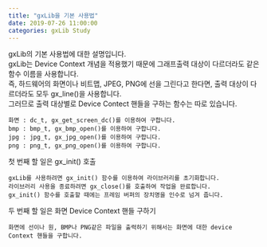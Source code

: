 ```yaml
---
title: "gxLib을 기본 사용법"
date: 2019-07-26 11:00:00
categories: gxLib Study
---
```


gxLib의 기본 사용법에 대한 설명입니다.   
gxLib는 Device Context 개념을 적용했기 때문에 그래프출력 대상이 다르더라도 같은 함수 이름을 사용합니다.   
즉, 하드웨어의 화면이나 비트맵, JPEG, PNG에 선을 그린다고 한다면, 출력 대상이 다르더라도 모두 gx_line()을 사용합니다.   
그러므로 출력 대상별로 Device Contect 핸들을 구하는 함수는 따로 있습니다.  

```
화면 : dc_t, gx_get_screen_dc()를 이용하여 구합니다.
bmp : bmp_t, gx_bmp_open()를 이용하여 구합니다.
jpg : jpg_t, gx_jpg_open()를 이용하여 구합니다.
png : png_t, gx_png_open()를 이용하여 구합니다.
```

첫 번째 할 일은 gx_init() 호출
```
gxLib를 사용하려면 gx_init() 함수를 이용하여 라이브러리를 초기화합니다. 
라이브러리 사용을 종료하려면 gx_close()를 호출하여 작업을 완료합니다. 
gx_init() 함수를 호출할 때에는 프레임 버퍼의 장치명을 인수로 넘겨 줍니다.
```

두 번째 할 일은 화면 Device Context 핸들 구하기
```
화면에 선이나 원, BMP나 PNG같은 파일을 출력하기 위해서는 화면에 대한 device Context 핸들을 구합니다.
```
